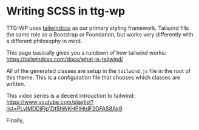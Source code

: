 # Writing SCSS in ttg-wp

TTG-WP uses [tailwindcss](https://tailwindcss.com/) as our primary styling framework. Tailwind fills the same role as a Bootstrap or Foundation, but works very differently with a different philosophy in mind.

This page basically gives you a rundown of how tailwind works: https://tailwindcss.com/docs/what-is-tailwind/

All of the generated classes are setup in the `tailwind.js` file in the root of this theme. This is a configuration file that chooses which classes are written.

This video series is a decent introuction to tailwind: https://www.youtube.com/playlist?list=PLylMDDjFIp1Dt5hWKHPIHtdF2GFAS8Ak9

Finally,
